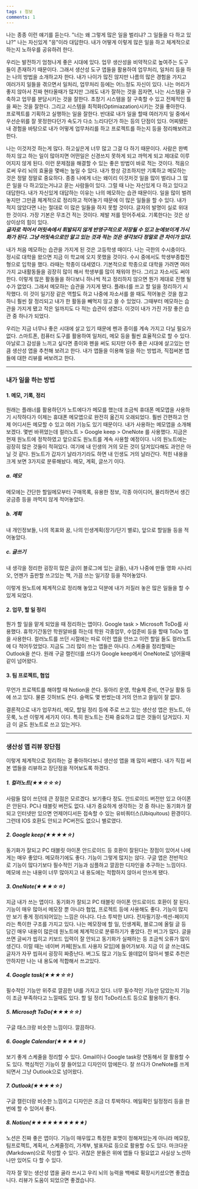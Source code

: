 ```yaml
---
tags : 정보
comments: 1
---
```


나는 종종 이런 얘기를 듣는다. "너는 왜 그렇게 많은 일을 벌리냐? 그 일들을 다 하고 있냐?" 나는 자신있게 "응"이라 대답한다. 내가 어떻게 이렇게 많은 일을 하고 체계적으로 하는지 노하우를 공유하려 한다.

우리는 발전하기 엄청나게 좋은 시대에 있다. 업무 생산성을 비약적으로 높여주는 도구들이 존재하기 때문이다. 그래서 생산성 도구 앱들을 활용하여 업무처리, 일처리 등을 하는 나의 방법을 소개하고자 한다. 내가 나이가 많진 않지만 나름의 많은 경험을 가지고 여러가지 일들을 겪으면서 일처리, 업무처리 등에는 어느정도 자신이 있다. 나는 머리가 좋지 않아서 진짜 현타올때가 많지만 그래도 내가 잘하는 것을 꼽자면, 나는 시스템을 구축하고 업무를 분담시키는 것을 잘한다. 초창기 시스템을 잘 구축할 수 있고 전체적인 틀을 짜는 것을 잘한다. 그리고 시스템을 최적화(Optimiazation)시키는 것을 좋아한다. 프로젝트를 기획하고 실행하는 일을 잘한다. 반대로 내가 일을 할때 여러가지 일 중에서 우선순위를 잘 못정한다던가 속도가 다소 느리다던가 하는 등의 단점이 있다. 어찌됐든 내 경험을 바탕으로 내가 어떻게 업무처리를 하고 프로젝트를 하는지 등을 정리해보려고 한다.

나는 이것저것 하는게 많다. 하고싶은게 너무 많고 그걸 다 하기 때문이다. 사람은 완벽하지 않고 하는 일이 많아지면 어떤일은 신경쓰지 못하게 되고 까먹게 되고 제대로 이루어지지 않게 된다. 이런 문제점을 해결할 수 있는 좋은 방법이 바로 적는 것이다. 적음으로써 우리 뇌의 효율을 몇배는 높일 수 있다. 내가 항상 강조하지만 기록하고 메모하는 것은 정말 정말로 중요하다. 종종 나에게 너는 왜이리 이것저것 일을 많이 벌리냐 그 많은 일을 다 하고있는거냐고 묻는 사람들이 있다. 그럴 때 나는 자신있게 다 하고 있다고 대답한다. 내가 자신있게 대답하는 이유는 나의 메모하는 습관 때문이다. 일을 많이 벌려놓지만 그만큼 체계적으로 정리하고 적어놓기 때문에 이 많은 일들을 할 수 있다. 내가 적지 않았다면 나는 절대로 이 많은 일들을 하지 못할 것이다. 글자의 발명이 실로 위대한 것이다. 가장 기본은 무조건 적는 것이다. 제발 저를 믿어주세요. 기록한다는 것은 상상이상의 힘이 있다.  
***글자로 적어서 머릿속에서 휘발되지 않게 반영구적으로 저장될 수 있고 눈에보이게 가시화가 된다. 그냥 머릿속으로만 알고 있는 것과 적는 것은 생각보다 정말로 큰 차이가 있다.***

내가 처음 메모하는 습관을 가지게 된 것은 고등학생 때이다. 나는 극한의 수시충이다. 정시로 대학을 왔으면 지금 이 학교에 오지 못했을 것이다. 수시 중에서도 학생부종합전형으로 입학을 했다. 라때는 학종이 대세였다. 기본적으로 학종으로 대학을 가려면 여러가지 교내활동들을 굉장히 많이 해서 학생부를 많이 채워야 한다. 그리고 자소서도 써야 한다. 이렇게 많은 활동들을 하다보니 하나씩 적고 정리하지 않으면 뭔가 제대로 진행 될 수가 없었다. 그래서 메모하는 습관을 가지게 됐다. 플래너를 쓰고 할 일을 정리하기 시작했다. 이 것이 일기장 같은 역할도 하고 나중에 자소서를 쓸 때도 적어놓은 것을 참고하니 훨씬 잘 정리되고 내가 한 활동을 빼먹지 않고 쓸 수 있었다. 그때부터 메모하는 습관을 가지게 됐고 작은 일까지도 다 적는 습관이 생겼다. 이것이 내가 가진 가장 좋은 습관 중 하나가 되었다.

우리는 지금 너무나 좋은 시대에 살고 있기 때문에 펜과 종이를 계속 가지고 다닐 필요가 없다. 스마트폰, 컴퓨터 도구를 활용하여 일처리, 메모 등을 훨씬 효율적으로 할 수 있다. 아날로그 감성을 느끼고 싶다면 종이와 펜을 써도 되지만 아주 좋은 시대에 살고있는 만큼 생산성 앱을 추천해 보려고 한다. 내가 앱들을 이용해 일을 하는 방법과, 직접써본 앱들에 대한 리뷰를 써보려고 한다.

----

### 내가 일을 하는 방법

#### 1. 메모, 기록, 정리

원래는 플래너를 활용하던가 노트에다가 메모를 했는데 조금씩 휴대폰 메모앱을 사용하기 시작하다가 이제는 휴대폰 메모앱으로 완전히 옮긴지 오래되었다. 훨씬 간편하고 언제 어디서든 메모할 수 있고 여러 기능도 있기 때문이다. 내가 사용하는 메모앱을 소개해 보겠다. 몇번 바뀌었는데 
컬러노트 > Google keep > OneNote 를 사용했다. 지금은 현재 원노트에 정착하였고 앞으로도 원노트를 계속 사용할 예정이다. 나의 원노트에는 굉장히 많은 것들이 적혀있다. 여기에 내 인생의 거의 모든 것이 담겨있다해도 과언은 아닐 것 같다. 원노트가 갑자기 날라가기라도 하면 내 인생도 거의 날라간다. 적힌 내용을 크게 보면 3가지로 분류해놨다. 메모, 계획, 글쓰기 이다.

##### a. 메모
메모에는 간단한 할일메모부터 구매목록, 유용한 정보, 각종 아이디어, 물리하면서 생긴 궁금증 등을 까먹지 않게 적어놓았다.
##### b. 계획
내 개인정보들, 나의 목표와 꿈, 나의 인생계획(장기/단기 별로), 앞으로 할일들 등을 적어놓았다. 
##### c. 글쓰기
내 생각을 정리한 굉장히 많은 글(이 블로그에 있는 글들), 내가 나중에 만들 영화 시나리오, 언젠가 출판할 쓰고있는 책, 가끔 쓰는 일기장 등을 적어놓았다.  

이렇게 원노트에 체계적으로 정리해 놓았고 덕분에 내가 저질러 놓은 많은 일들을 할 수 있게 되었다.


#### 2. 업무, 할 일 정리

뭔가 할 일을 맡게 되었을 때 정리하는 앱이다. 
Google task > Microsoft ToDo를 사용했다. 휴학기간동안 학원알바를 하는데 학원 각종업무, 수업준비 등을 할때 ToDo 앱을 사용한다. 컬러노트를 쓰던 시절에는 따로 이런 앱을 안쓰고 이런 할일 들도 컬러노트에 다 적어두었었다. 지금도 그리 많이 쓰는 앱들은 아니다.
스케줄을 정리할때는 Outlook을 쓴다. 원래 구글 캘린더를 쓰다가 Google keep에서 OneNote로 넘어올때 같이 넘어왔다.


#### 3. 팀 프로젝트, 협업

무언가 프로젝트를 해야할 때 Notion을 쓴다. 동아리 운영, 학술제 준비, 연구실 활동 등에 쓰고 있다. 물론 깃허브도 쓴다. 슬랙도 몇 번썼는데 거의 안쓰고 쓸일이 잘 없다.

결론적으로 내가 업무처리, 메모, 할일 정리 등에 주로 쓰고 있는 생산성 앱은 원노트, 아웃룩, 노션 이렇게 세가지 이다. 특히 원노트는 진짜 중요하고 많은 것들이 담겨있다. 지금 이 글도 원노트로 쓰고 있는거다.

----



### 생산성 앱 리뷰 장단점

이렇게 체계적으로 정리하는 걸 좋아하다보니 생산성 앱을 꽤 많이 써봤다. 내가 직접 써본 앱들을 리뷰하고 장단점을 적어보도록 하겠다.

##### 1. 컬러노트(★★☆☆☆)
사람들 많이 쓰던데 큰 장점은 모르겠다. 보기좋다 정도. 안드로이드 버전만 있고 아이폰은 안된다. PC나 태블릿 버전도 없다. 내가 중요하게 생각하는 것 중 하나는 동기화가 잘 되고 인터넷만 있으면 언제어디서든 접속할 수 있는 유비쿼터스(Ubiquitous) 환경이다. 그런데 IOS 호환도 안되고 PC버전도 없으니 별로였다.

##### 2. Google keep(★★★★☆)
동기화가 잘되고 PC 태블릿 아이폰 안드로이드 등 호환이 잘된다는 장점이 있어서 나에게는 매우 좋았다. 메모하기에도 좋다. 기능이 그렇게 많지는 않다. 구글 앱은 전반적으로 기능이 많다기보다 필수적인 기능과 심플하고 깔끔한 디자인을 추구하는 느낌이다. 메모에 쓰는 내용이 너무 많아지고 내 용도에는 적합하지 않아서 안쓰게 됐다.

##### 3. OneNote(★★★☆☆)
지금 내가 쓰는 앱이다. 동기화가 잘되고 PC 태블릿 아이폰 안드로이드 호환이 잘 된다. 기능이 매우 많아서 메모장 뿐 아니라 협업, 프로젝트 등에 사용해도 좋다. 기능이 많지만 보기 좋게 정리되어있는 느낌은 아니다. 다소 투박한 UI다. 전자필기장-섹션-페이지 라는 특이한 구조를 가지고 있다. 나는 메모장에 할 일, 인생계획, 블로그에 올릴 글 등 담긴 매우 내용이 많은데 원노트에 체계적으로 분류하기가 좋았다. 잔 버그가 많다. 글을 쓰면 글씨가 씹히고 키보드 입력이 잘 안되고 동기화가 실패하는 등 조금씩 오류가 많이 생긴다. 이럴 때는 네이버 카페[원노트 사용자 모임]에 들어가보자. 지금 이 글 쓰는데도 글자가 자꾸 씹혀서 굉장히 짜증난다. 버그도 많고 기능도 쓸데없이 많아서 별로 추천은 안하지만 나는 내 용도에 적합해서 쓰고있다.

##### 4. Google task(★★★☆☆)
필수적인 기능만 위주로 깔끔한 UI를 가지고 있다. 너무 필수적인 기능만 담았는지 기능이 조금 부족하다고 느낄때도 있다. 할 일 정리 ToDo리스트 등으로 활용하기 좋다.

##### 5. Microsoft ToDo(★★★☆☆)
구글 태스크랑 비슷한 느낌이다. 깔끔하다.

##### 6. Google Calendar(★★★★☆)
보기 좋게 스케줄을 정리할 수 있다. Gmail이나 Google task랑 연동해서 잘 활용할 수도 있다. 핵심적인 기능이 잘 들어있고 디자인이 맘에든다. 잘 쓰다가 OneNote를 쓰게되면서 그냥 Outlook으로 넘어왔다.

##### 7. Outlook(★★★★☆)
구글 캘린더랑 비슷한 느낌이고 디자인은 조금 더 투박하다. 메일확인 일정정리 등을 한번에 할 수 있어서 좋다.

##### 8. Notion(★★★★★★★★★★)
노션은 진짜 좋은 앱이다. 기능이 매우많고 특정한 포맷이 정해져있는게 아니라 메모장, 팀프로젝트, 계획서, 스케줄정리, 가계부, 발표자료 등으로 활용할 수도 있다. 마크다운(Markdown)으로 작성할 수 있다. 귀찮은 분들은 위에 앱들 다 필요없고 사실상 노션하나만 있어도 다 할 수 있다.
    
각자 잘 맞는 생산성 앱을 골라 쓰시고 우리 뇌의 능력을 백배로 확장시키셨으면 좋겠습니다. 리뷰가 도움이 되었으면 좋겠습니다.
